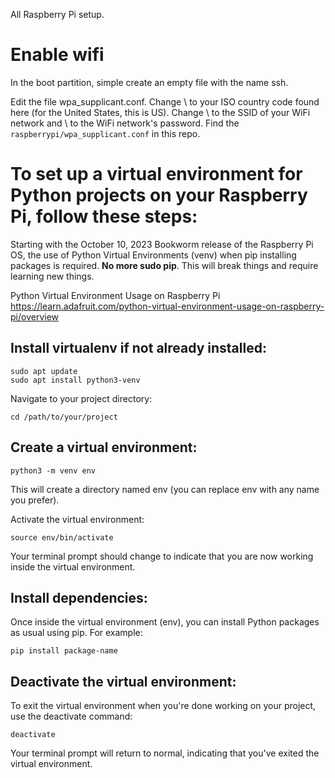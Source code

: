 All Raspberry Pi setup.

# Enable wifi
In the boot partition, simple create an empty file with the name ssh.

Edit the file wpa_supplicant.conf. Change \ to your ISO country code found here (for the United States, this is US). Change \ to the SSID of your WiFi network and \ to the WiFi network's password.
Find the ```raspberrypi/wpa_supplicant.conf``` in this repo. 

# To set up a virtual environment for Python projects on your Raspberry Pi, follow these steps:
Starting with the October 10, 2023 Bookworm release of the Raspberry Pi OS, the use of Python Virtual Environments (venv) when pip installing packages is required. **No more sudo pip**. This will break things and require learning new things. 

Python Virtual Environment Usage on Raspberry Pi https://learn.adafruit.com/python-virtual-environment-usage-on-raspberry-pi/overview 
 
## Install virtualenv if not already installed:
```
sudo apt update
sudo apt install python3-venv
```
Navigate to your project directory:
```
cd /path/to/your/project
```

## Create a virtual environment:
```
python3 -m venv env
```
This will create a directory named env (you can replace env with any name you prefer).

Activate the virtual environment:
```
source env/bin/activate
```
Your terminal prompt should change to indicate that you are now working inside the virtual environment.

## Install dependencies:
Once inside the virtual environment (env), you can install Python packages as usual using pip. For example:
```
pip install package-name
```
## Deactivate the virtual environment:
To exit the virtual environment when you're done working on your project, use the deactivate command:
```
deactivate
```
Your terminal prompt will return to normal, indicating that you've exited the virtual environment.





